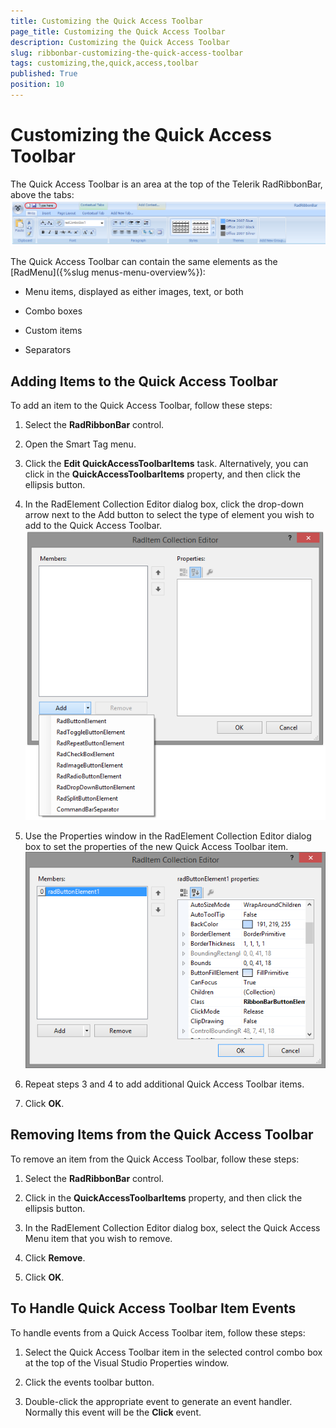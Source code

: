 ```yaml
---
title: Customizing the Quick Access Toolbar
page_title: Customizing the Quick Access Toolbar
description: Customizing the Quick Access Toolbar
slug: ribbonbar-customizing-the-quick-access-toolbar
tags: customizing,the,quick,access,toolbar
published: True
position: 10
---
```


# Customizing the Quick Access Toolbar



The Quick Access Toolbar is an area at the top of the Telerik RadRibbonBar, above the tabs:![ribbonbar-customizing-the-quick-access-toolbar 001](images/ribbonbar-customizing-the-quick-access-toolbar001.png)

The Quick Access Toolbar can contain the same elements as the  
      [RadMenu]({%slug menus-menu-overview%}):

* Menu items, displayed as either images, text, or both

* Combo boxes

* Custom items

* Separators

## Adding Items to the Quick Access Toolbar

To add an item to the Quick Access Toolbar, follow these steps:

1. Select the __RadRibbonBar__ control.

1. Open the Smart Tag menu.

1. Click the __Edit QuickAccessToolbarItems__ task. Alternatively, you can click in the
            __QuickAccessToolbarItems__ property, and then click the ellipsis button.

1. In the RadElement Collection Editor dialog box, click the drop-down arrow next to the Add button to select the type of
            element you wish to add to the Quick Access Toolbar.![ribbonbar-customizing-the-quick-access-toolbar 002](images/ribbonbar-customizing-the-quick-access-toolbar002.png)

1. Use the Properties window in the RadElement Collection Editor dialog box to set the properties of the new Quick Access Toolbar item.![ribbonbar-customizing-the-quick-access-toolbar 003](images/ribbonbar-customizing-the-quick-access-toolbar003.png)

1. Repeat steps 3 and 4 to add additional Quick Access Toolbar items.

1. Click __OK__.

## 

## 

## Removing Items from the Quick Access Toolbar

To remove an item from the Quick Access Toolbar, follow these steps:

1. Select the __RadRibbonBar__ control.

1. Click in the __QuickAccessToolbarItems__ property, and then click the ellipsis button.

1. In the RadElement Collection Editor dialog box, select the Quick Access Menu item that you wish to remove.

1. Click __Remove__.

1. Click __OK__.

## To Handle Quick Access Toolbar Item Events

To handle events from a Quick Access Toolbar item, follow these steps:

1. Select the Quick Access Toolbar item in the selected control combo box at the top of the Visual Studio Properties window.

1. Click the events toolbar button.

1. Double-click the appropriate event to generate an event handler. Normally this event will be the __Click__ event.

## 
